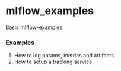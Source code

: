 # mlflow_examples
Basic mlflow-examples.

### Examples
1. How to log params, metrics and artifacts.
2. How to setup a tracking service.

